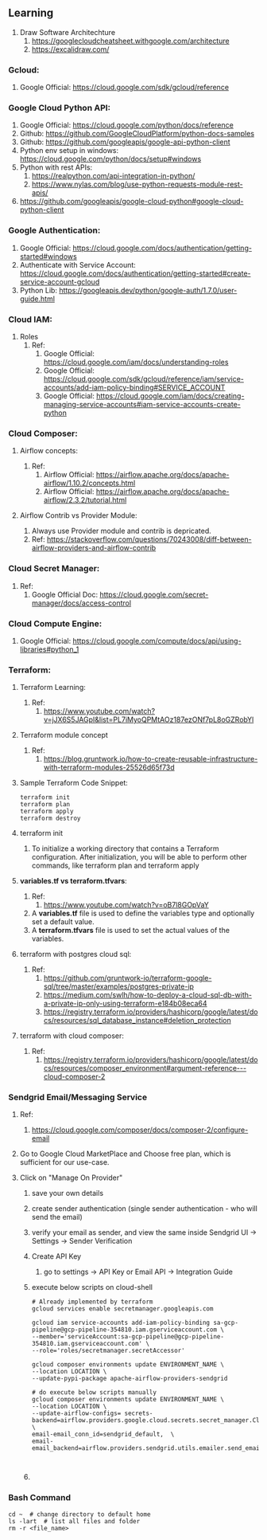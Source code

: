 ## Learning
1. Draw Software Architechture
    1. https://googlecloudcheatsheet.withgoogle.com/architecture
    2. https://excalidraw.com/

### Gcloud:
1. Google Official: https://cloud.google.com/sdk/gcloud/reference 


### Google Cloud Python API:
1. Google Official: https://cloud.google.com/python/docs/reference
2. Github: https://github.com/GoogleCloudPlatform/python-docs-samples
3. Github: https://github.com/googleapis/google-api-python-client
4. Python env setup in windows: https://cloud.google.com/python/docs/setup#windows
4. Python with rest APIs:
    1. https://realpython.com/api-integration-in-python/
    2. https://www.nylas.com/blog/use-python-requests-module-rest-apis/
5. https://github.com/googleapis/google-cloud-python#google-cloud-python-client


### Google Authentication:
1. Google Official: https://cloud.google.com/docs/authentication/getting-started#windows
2. Authenticate with Service Account: https://cloud.google.com/docs/authentication/getting-started#create-service-account-gcloud
3. Python Lib: https://googleapis.dev/python/google-auth/1.7.0/user-guide.html


### Cloud IAM:
1. Roles
   1. Ref:
      1. Google Official: https://cloud.google.com/iam/docs/understanding-roles
      2. Google Official: https://cloud.google.com/sdk/gcloud/reference/iam/service-accounts/add-iam-policy-binding#SERVICE_ACCOUNT
      3. Google Official: https://cloud.google.com/iam/docs/creating-managing-service-accounts#iam-service-accounts-create-python
    

### Cloud Composer:
1. Airflow concepts:
    1. Ref:
        1. Airflow Official: https://airflow.apache.org/docs/apache-airflow/1.10.2/concepts.html
        2. Airflow Official: https://airflow.apache.org/docs/apache-airflow/2.3.2/tutorial.html

2. Airflow Contrib vs Provider Module:
    1. Always use Provider module and contrib is depricated.
    2. Ref: https://stackoverflow.com/questions/70243008/diff-between-airflow-providers-and-airflow-contrib
   

### Cloud Secret Manager:
1. Ref:
   1. Google Official Doc: https://cloud.google.com/secret-manager/docs/access-control

### Cloud Compute Engine:
1. Google Official: https://cloud.google.com/compute/docs/api/using-libraries#python_1


### Terraform:
1. Terraform Learning:
   1. Ref:
       1. https://www.youtube.com/watch?v=jJX6S5JAGpI&list=PL7iMyoQPMtAOz187ezONf7pL8oGZRobYl
1. Terraform module concept
    1. Ref: 
       1. https://blog.gruntwork.io/how-to-create-reusable-infrastructure-with-terraform-modules-25526d65f73d
   
2. Sample Terraform Code Snippet:
   ```shell
   terraform init
   terraform plan
   terraform apply
   terraform destroy
   ```
   
3. terraform init
   1. To initialize a working directory that contains a Terraform configuration. After initialization, you will be able to perform other commands, like terraform plan and terraform apply

4. **variables.tf vs terraform.tfvars**:
   1. Ref:
      1. https://www.youtube.com/watch?v=oB7l8GOpVaY
   1. A **variables.tf** file is used to define the variables type and optionally set a default value.
   2. A **terraform.tfvars** file is used to set the actual values of the variables.
   
5. terraform with postgres cloud sql:
   1. Ref: 
      1. https://github.com/gruntwork-io/terraform-google-sql/tree/master/examples/postgres-private-ip
      2. https://medium.com/swlh/how-to-deploy-a-cloud-sql-db-with-a-private-ip-only-using-terraform-e184b08eca64
      3. https://registry.terraform.io/providers/hashicorp/google/latest/docs/resources/sql_database_instance#deletion_protection
   
6. terraform with cloud composer:
   1. Ref:
      1. https://registry.terraform.io/providers/hashicorp/google/latest/docs/resources/composer_environment#argument-reference---cloud-composer-2
   

### Sendgrid Email/Messaging Service
   1. Ref:
      1. https://cloud.google.com/composer/docs/composer-2/configure-email
      
   2. Go to Google Cloud MarketPlace and Choose free plan, which is sufficient for our use-case.
   3. Click on "Manage On Provider"
      1. save your own details
      2. create sender authentication (single sender authentication - who will send the email)
      3. verify your email as sender, and view the same inside Sendgrid UI -> Settings -> Sender Verification
      4. Create API Key
         1. go to settings -> API Key or Email API -> Integration Guide
      5. execute below scripts on cloud-shell
         ```shell
         # Already implemented by terraform
         gcloud services enable secretmanager.googleapis.com
         
         gcloud iam service-accounts add-iam-policy-binding sa-gcp-pipeline@gcp-pipeline-354810.iam.gserviceaccount.com \
         --member='serviceAccount:sa-gcp-pipeline@gcp-pipeline-354810.iam.gserviceaccount.com' \
         --role='roles/secretmanager.secretAccessor'
         
         gcloud composer environments update ENVIRONMENT_NAME \
         --location LOCATION \
         --update-pypi-package apache-airflow-providers-sendgrid
         ```
         
         ```shell
         # do execute below scripts manually
         gcloud composer environments update ENVIRONMENT_NAME \
         --location LOCATION \
         --update-airflow-configs= secrets-backend=airflow.providers.google.cloud.secrets.secret_manager.CloudSecretManagerBackend,  \
         email-email_conn_id=sendgrid_default,  \
         email-email_backend=airflow.providers.sendgrid.utils.emailer.send_email
              
             
         ```
      6. 
 


### Bash Command
```shell
cd ~  # change directory to default home 
ls -lart  # list all files and folder
rm -r <file_name>
```






